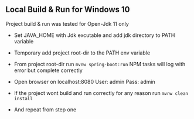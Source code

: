 ## Local Build & Run for Windows 10

Project build & run was tested for Open-Jdk 11 only

* Set JAVA_HOME with Jdk excutable and add jdk directory to PATH variable 

* Temporary add project root-dir to the PATH env variable

* From project root-dir run 
`mvnw spring-boot:run`
NPM tasks will log with error but complete correctly

* Open browser on localhost:8080
User: admin
Pass: admin

* If the project wont build and run correctly for any reason run
`mvnw clean install`

* And repeat from step one

